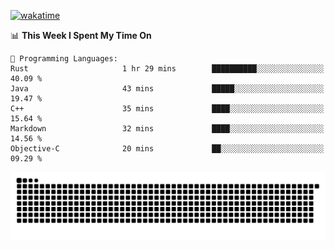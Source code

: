 [![wakatime](https://wakatime.com/badge/user/384f91c6-4eee-411f-8f3b-1b691f58a544.svg)](https://wakatime.com/@384f91c6-4eee-411f-8f3b-1b691f58a544)

<!--START_SECTION:waka-->
📊 **This Week I Spent My Time On** 

```text
💬 Programming Languages: 
Rust                     1 hr 29 mins        ██████████░░░░░░░░░░░░░░░   40.09 % 
Java                     43 mins             █████░░░░░░░░░░░░░░░░░░░░   19.47 % 
C++                      35 mins             ████░░░░░░░░░░░░░░░░░░░░░   15.64 % 
Markdown                 32 mins             ████░░░░░░░░░░░░░░░░░░░░░   14.56 % 
Objective-C              20 mins             ██░░░░░░░░░░░░░░░░░░░░░░░   09.29 % 
```


<!--END_SECTION:waka-->

<picture>
  <source media="(prefers-color-scheme: dark)" srcset="https://raw.githubusercontent.com/fuwx295/fuwx295/output/github-contribution-grid-snake-dark.svg">
  <source media="(prefers-color-scheme: light)" srcset="https://raw.githubusercontent.com/fuwx295/fuwx295/output/github-contribution-grid-snake.svg">
  <img alt="github contribution grid snake animation" src="https://raw.githubusercontent.com/fuwx295/fuwx295/output/github-contribution-grid-snake.svg">
</picture>

